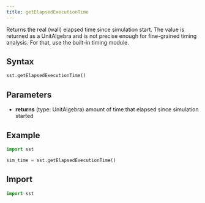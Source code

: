 ```yaml
---
title: getElapsedExecutionTime
---
```


Returns the real (wall) elapsed time since simulation start. The value is returned as a UnitAlgebra and is not precise enough for fine-grained timing analysis. For that, use the built-in timing module.

## Syntax
```python
sst.getElapsedExecutionTime()
```

## Parameters
* **returns** (type: UnitAlgebra) amount of time that elapsed since simulation started

## Example

```python
import sst

sim_time = sst.getElapsedExecutionTime()
```

## Import
```python
import sst
```
